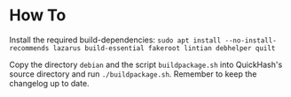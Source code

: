 How To
======

Install the required build-dependencies: `sudo apt install --no-install-recommends lazarus build-essential fakeroot lintian debhelper quilt`

Copy the directory `debian` and the script `buildpackage.sh` into QuickHash's source directory and run `./buildpackage.sh`.
Remember to keep the changelog up to date.

